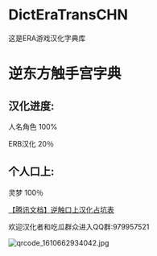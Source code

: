 # DictEraTransCHN
这是ERA游戏汉化字典库
# 逆东方触手宫字典
## 汉化进度:
人名角色 100%

ERB汉化 20％
## 个人口上:
灵梦 100％

[【腾讯文档】逆触口上汉化占坑表](
https://docs.qq.com/sheet/DUkplb0F6U1V6dGVK)

欢迎汉化者和吃瓜群众进入QQ群:979957521

![qrcode_1610662934042.jpg](https://i.loli.net/2021/01/15/RsyDxHJfhb48kY2.jpg)
